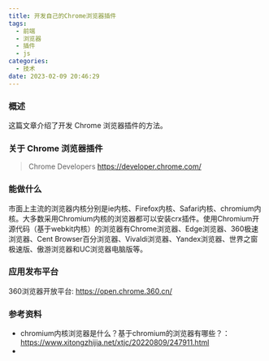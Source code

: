```yaml
---
title: 开发自己的Chrome浏览器插件
tags:
  - 前端
  - 浏览器
  - 插件
  - js
categories:
  - 技术
date: 2023-02-09 20:46:29
---
```


### 概述

这篇文章介绍了开发 Chrome 浏览器插件的方法。



### 关于 Chrome 浏览器插件



> Chrome Developers
> https://developer.chrome.com/
>
> 

<!-- more -->

### 能做什么

市面上主流的浏览器内核分别是ie内核、Firefox内核、Safari内核、chromium内核。大多数采用Chromium内核的浏览器都可以安装crx插件。使用Chromium开源代码（基于webkit内核）的浏览器有Chrome浏览器、Edge浏览器、360极速浏览器、Cent Browser百分浏览器、Vivaldi浏览器、Yandex浏览器、世界之窗极速版、傲游浏览器和UC浏览器电脑版等。



### 应用发布平台

360浏览器开放平台: <https://open.chrome.360.cn/> 



### 参考资料

- chromium内核浏览器是什么？基于chromium的浏览器有哪些？：<https://www.xitongzhijia.net/xtjc/20220809/247911.html> 
- 
